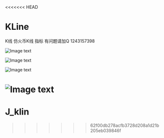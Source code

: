 <<<<<<< HEAD
# KLine
K线  仿火币K线 指标 有问题请加Q 1243157398

![Image text](Image/Snip20190718_3.png)

![Image text](Image/Snip20190718_4.png)

![Image text](Image/Snip20190718_5.png)

![Image text](Image/Snip20190718_6.png)
=======
# J_klin
>>>>>>> 62f00db278acfb3728d208a1d21b205eb039846f
